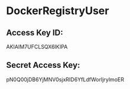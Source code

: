 # DockerRegistryUser
## Access Key ID:
AKIAIM7UFCLSQX6IKIPA
## Secret Access Key:
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